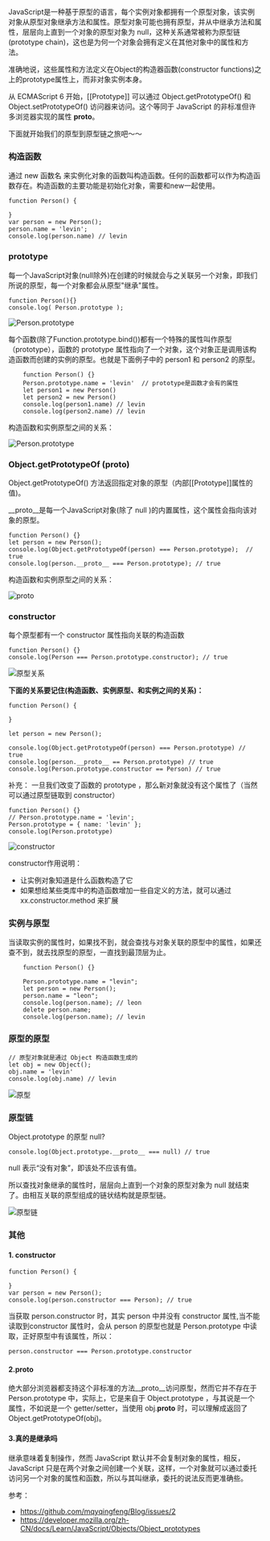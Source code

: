 JavaScript是一种基于原型的语言，每个实例对象都拥有一个原型对象，该实例对象从原型对象继承方法和属性。原型对象可能也拥有原型，并从中继承方法和属性，层层向上直到一个对象的原型对象为 null，这种关系通常被称为原型链 (prototype chain)，这也是为何一个对象会拥有定义在其他对象中的属性和方法。

准确地说，这些属性和方法定义在Object的构造器函数(constructor functions)之上的prototype属性上，而非对象实例本身。

从 ECMAScript 6 开始，[[Prototype]] 可以通过 Object.getPrototypeOf() 和 Object.setPrototypeOf() 访问器来访问。这个等同于 JavaScript 的非标准但许多浏览器实现的属性 __proto__。

下面就开始我们的原型到原型链之旅吧～～

### 构造函数

通过 new 函数名  来实例化对象的函数叫构造函数。任何的函数都可以作为构造函数存在。构造函数的主要功能是初始化对象，需要和new一起使用。

```
function Person() {

}
var person = new Person();
person.name = 'levin';
console.log(person.name) // levin
```

### prototype

每一个JavaScript对象(null除外)在创建的时候就会与之关联另一个对象，即我们所说的原型，每一个对象都会从原型"继承"属性。

```
function Person(){}
console.log( Person.prototype );
```

![Person.prototype](images/001.jpg)

每个函数(除了Function.prototype.bind())都有一个特殊的属性叫作原型（prototype），函数的 prototype 属性指向了一个对象，这个对象正是调用该构造函数而创建的实例的原型。也就是下面例子中的 person1 和 person2 的原型。

```
    function Person() {}
    Person.prototype.name = 'levin'  // prototype是函数才会有的属性
    let person1 = new Person()
    let person2 = new Person()
    console.log(person1.name) // levin
    console.log(person2.name) // levin
```

构造函数和实例原型之间的关系：

![Person.prototype](images/002.jpg)

### Object.getPrototypeOf (__proto__)

Object.getPrototypeOf() 方法返回指定对象的原型（内部[[Prototype]]属性的值)。

__proto__是每一个JavaScript对象(除了 null )的内置属性，这个属性会指向该对象的原型。

```
function Person() {}
let person = new Person();
console.log(Object.getPrototypeOf(person) === Person.prototype);  // true
console.log(person.__proto__ === Person.prototype); // true
```
构造函数和实例原型之间的关系：

![__proto__](images/003.jpg)

### constructor

每个原型都有一个 constructor 属性指向关联的构造函数
```
function Person() {}
console.log(Person === Person.prototype.constructor); // true
```

![原型关系](images/004.jpg)

**下面的关系要记住(构造函数、实例原型、和实例之间的关系)：**
```
function Person() {

}

let person = new Person();

console.log(Object.getPrototypeOf(person) === Person.prototype) // true
console.log(person.__proto__ == Person.prototype) // true
console.log(Person.prototype.constructor == Person) // true
```

补充：
一旦我们改变了函数的 prototype ，那么新对象就没有这个属性了（当然可以通过原型链取到 constructor）

```
function Person() {}
// Person.prototype.name = 'levin';
Person.prototype = { name: 'levin' };
console.log(Person.prototype)
```

![constructor](images/007.jpg)

constructor作用说明：
- 让实例对象知道是什么函数构造了它
- 如果想给某些类库中的构造函数增加一些自定义的方法，就可以通过 xx.constructor.method 来扩展

### 实例与原型

当读取实例的属性时，如果找不到，就会查找与对象关联的原型中的属性，如果还查不到，就去找原型的原型，一直找到最顶层为止。

```
    function Person() {}

    Person.prototype.name = "levin";
    let person = new Person();
    person.name = "leon";
    console.log(person.name); // leon
    delete person.name;
    console.log(person.name); // levin
```

### 原型的原型

```
// 原型对象就是通过 Object 构造函数生成的
let obj = new Object();
obj.name = 'levin'
console.log(obj.name) // levin
```

![原型](images/005.jpg)

### 原型链

Object.prototype 的原型 null?

```
console.log(Object.prototype.__proto__ === null) // true
```
null 表示“没有对象”，即该处不应该有值。

所以查找对象继承的属性时，层层向上直到一个对象的原型对象为 null 就结束了。由相互关联的原型组成的链状结构就是原型链。

![原型链](images/006.jpg)

### 其他

#### 1. constructor

```
function Person() {

}
var person = new Person();
console.log(person.constructor === Person); // true
```

当获取 person.constructor 时，其实 person 中并没有 constructor 属性,当不能读取到constructor 属性时，会从 person 的原型也就是 Person.prototype 中读取，正好原型中有该属性，所以：
```
person.constructor === Person.prototype.constructor
```

#### 2.__proto__

绝大部分浏览器都支持这个非标准的方法__proto__访问原型，然而它并不存在于 Person.prototype 中，实际上，它是来自于 Object.prototype ，与其说是一个属性，不如说是一个 getter/setter，当使用 obj.__proto__ 时，可以理解成返回了 Object.getPrototypeOf(obj)。

#### 3.真的是继承吗

继承意味着复制操作，然而 JavaScript 默认并不会复制对象的属性，相反，JavaScript 只是在两个对象之间创建一个关联，这样，一个对象就可以通过委托访问另一个对象的属性和函数，所以与其叫继承，委托的说法反而更准确些。

参考：
- https://github.com/mqyqingfeng/Blog/issues/2
- https://developer.mozilla.org/zh-CN/docs/Learn/JavaScript/Objects/Object_prototypes
